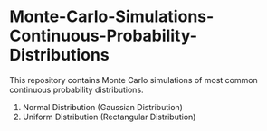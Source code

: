 # Monte-Carlo-Simulations-Continuous-Probability-Distributions

This repository contains Monte Carlo simulations of most common continuous probability distributions.

1. Normal Distribution (Gaussian Distribution)
2. Uniform Distribution (Rectangular Distribution)